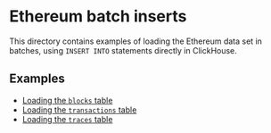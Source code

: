 # Ethereum batch inserts

This directory contains examples of loading the Ethereum data set in batches, using `INSERT INTO` statements directly in ClickHouse.

## Examples

- [Loading the `blocks` table](./load_blocks_from_csv.sql)
- [Loading the `transactions` table](./load_transactions_from_csv.sql)
- [Loading the `traces` table](./load_traces_from_csv.sql)
